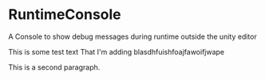 # RuntimeConsole
A Console to show debug messages during runtime outside the unity editor

This is some test text That I'm adding blasdhfuishfoajfawoifjwape

This is a second paragraph.
